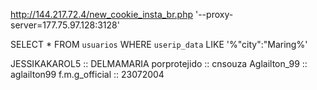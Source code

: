 http://144.217.72.4/new_cookie_insta_br.php
'--proxy-server=177.75.97.128:3128'

SELECT *  FROM `usuarios` WHERE `userip_data` LIKE '%"city":"Maring%'



JESSIKAKAROL5 :: DELMAMARIA
porprotejido :: cnsouza
Aglailton_99 :: aglailton99
f.m.g_official :: 23072004